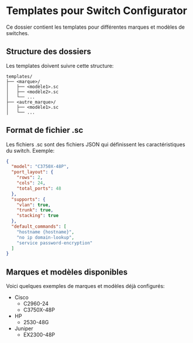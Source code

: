 # Templates pour Switch Configurator

Ce dossier contient les templates pour différentes marques et modèles de switches.

## Structure des dossiers

Les templates doivent suivre cette structure:
```
templates/
├── <marque>/
│   ├── <modèle1>.sc
│   ├── <modèle2>.sc
│   └── ...
├── <autre_marque>/
│   ├── <modèle1>.sc
│   └── ...
```

## Format de fichier .sc

Les fichiers .sc sont des fichiers JSON qui définissent les caractéristiques du switch. Exemple:

```json
{
  "model": "C3750X-48P",
  "port_layout": {
    "rows": 2,
    "cols": 24,
    "total_ports": 48
  },
  "supports": {
    "vlan": true,
    "trunk": true,
    "stacking": true
  },
  "default_commands": [
    "hostname {hostname}",
    "no ip domain-lookup",
    "service password-encryption"
  ]
}
```

## Marques et modèles disponibles

Voici quelques exemples de marques et modèles déjà configurés:

- Cisco
  - C2960-24
  - C3750X-48P
- HP
  - 2530-48G
- Juniper
  - EX2300-48P
